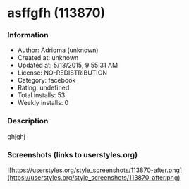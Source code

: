 # asffgfh (113870)

### Information
- Author: Adriqma (unknown)
- Created at: unknown
- Updated at: 5/13/2015, 9:55:31 AM
- License: NO-REDISTRIBUTION
- Category: facebook
- Rating: undefined
- Total installs: 53
- Weekly installs: 0


### Description
ghjghj


### Screenshots (links to userstyles.org)
![https://userstyles.org/style_screenshots/113870-after.png](https://userstyles.org/style_screenshots/113870-after.png)


